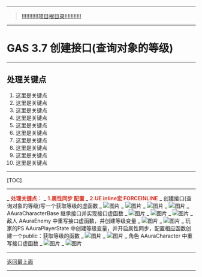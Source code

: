___________________________________________________________________________________________
> [!!!!!!!!!!!项目根目录!!!!!!!!!!!](./!!!!!!!!!!!项目目录!!!!!!!!!!!.md)

___________________________________________________________________________________________

# GAS 3.7 创建接口(查询对象的等级)
___________________________________________________________________________________________
## 处理关键点
1. 这里是关键点
2. 这里是关键点
3. 这里是关键点
4. 这里是关键点
5. 这里是关键点
6. 这里是关键点
7. 这里是关键点
8. 这里是关键点
9. 这里是关键点
10. 这里是关键点
___________________________________________________________________________________________

[TOC]

___________________________________________________________________________________________

_ <font color=#DC2D1E>**处理关键点：**</font>
    _ <font color=#DC2D1E>**1.属性同步 配置**</font>
    _ <font color=#DC2D1E>**2.UE inline宏 FORCEINLINE**</font>
_ 创建接口(查询对象的等级)写一个获取等级的虚函数
    _  ![图片](https://github.com/liyunlong618/LiYunLongKnowledgeLibrary/blob/main/UECPP/Models/GAS/GAS_2_Aura/DetailContent/Image/GAS_017/282703_251983.png?raw=true)
    _  ![图片](https://github.com/liyunlong618/LiYunLongKnowledgeLibrary/blob/main/UECPP/Models/GAS/GAS_2_Aura/DetailContent/Image/GAS_017/998498_662625.png?raw=true)
    _  ![图片](https://github.com/liyunlong618/LiYunLongKnowledgeLibrary/blob/main/UECPP/Models/GAS/GAS_2_Aura/DetailContent/Image/GAS_017/816160_521354.png?raw=true)
    _  ![图片](https://github.com/liyunlong618/LiYunLongKnowledgeLibrary/blob/main/UECPP/Models/GAS/GAS_2_Aura/DetailContent/Image/GAS_017/544376_522385.png?raw=true)
_ AAuraCharacterBase 继承接口并实现接口虚函数
    _  ![图片](https://github.com/liyunlong618/LiYunLongKnowledgeLibrary/blob/main/UECPP/Models/GAS/GAS_2_Aura/DetailContent/Image/GAS_017/38424_760594.png?raw=true)
    _  ![图片](https://github.com/liyunlong618/LiYunLongKnowledgeLibrary/blob/main/UECPP/Models/GAS/GAS_2_Aura/DetailContent/Image/GAS_017/524657_671400.png?raw=true)
    _  ![图片](https://github.com/liyunlong618/LiYunLongKnowledgeLibrary/blob/main/UECPP/Models/GAS/GAS_2_Aura/DetailContent/Image/GAS_017/782363_8768.png?raw=true)
_ 敌人 AAuraEnemy 中重写接口虚函数，并创建等级变量
    _  ![图片](https://github.com/liyunlong618/LiYunLongKnowledgeLibrary/blob/main/UECPP/Models/GAS/GAS_2_Aura/DetailContent/Image/GAS_017/952889_281213.png?raw=true)
    _  ![图片](https://github.com/liyunlong618/LiYunLongKnowledgeLibrary/blob/main/UECPP/Models/GAS/GAS_2_Aura/DetailContent/Image/GAS_017/135846_199363.png?raw=true)
_ 玩家的PS AAuraPlayerState 中创建等级变量，并开启属性同步，配置相应函数创建一个public：获取等级的函数
    _  ![图片](https://github.com/liyunlong618/LiYunLongKnowledgeLibrary/blob/main/UECPP/Models/GAS/GAS_2_Aura/DetailContent/Image/GAS_017/487759_131990.png?raw=true)
    _  ![图片](https://github.com/liyunlong618/LiYunLongKnowledgeLibrary/blob/main/UECPP/Models/GAS/GAS_2_Aura/DetailContent/Image/GAS_017/707960_178620.png?raw=true)
_ 角色 AAuraCharacter 中重写接口虚函数
    _  ![图片](https://github.com/liyunlong618/LiYunLongKnowledgeLibrary/blob/main/UECPP/Models/GAS/GAS_2_Aura/DetailContent/Image/GAS_017/358198_563925.png?raw=true)
    _  ![图片](https://github.com/liyunlong618/LiYunLongKnowledgeLibrary/blob/main/UECPP/Models/GAS/GAS_2_Aura/DetailContent/Image/GAS_017/236741_833839.png?raw=true)

___________________________________________________________________________________________

[返回最上面](#处理关键点)
___________________________________________________________________________________________